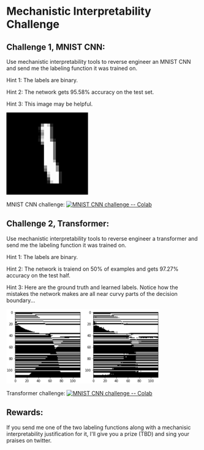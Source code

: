 # Mechanistic Interpretability Challenge

## Challenge 1, MNIST CNN:

Use mechanistic interpretability tools to reverse engineer an MNIST CNN and send me the labeling function it was trained on. 

Hint 1: The labels are binary.

Hint 2: The network gets 95.58% accuracy on the test set. 

Hint 3: This image may be helpful. 

![mnist example](figs/mnist_example.png)

MNIST CNN challenge:  [![MNIST CNN challenge -- Colab](https://colab.research.google.com/assets/colab-badge.svg)](https://colab.research.google.com/drive/15ByJYkksF9Bxb0rVkaoIZbUEWtbBDDqN?usp=sharing)

## Challenge 2, Transformer:

Use mechanistic interpretability tools to reverse engineer a transformer and send me the labeling function it was trained on. 

Hint 1: The labels are binary.

Hint 2: The network is traiend on 50% of examples and gets 97.27% accuracy on the test half. 

Hint 3: Here are the ground truth and learned labels. Notice how the mistakes the network makes are all near curvy parts of the decision boundary...

<img src="figs/transformer_labeling_function.png" alt="drawing" width="400"/>

Transformer challenge:  [![MNIST CNN challenge -- Colab](https://colab.research.google.com/assets/colab-badge.svg)](https://colab.research.google.com/drive/19gn2tavBGDqOYHLatjSROhABBD5O_JyZ?usp=sharing)

## Rewards:

If you send me one of the two labeling functions along with a mechanisic interpretability justification for it, I'll give you a prize (TBD) and sing your praises on twitter. 
